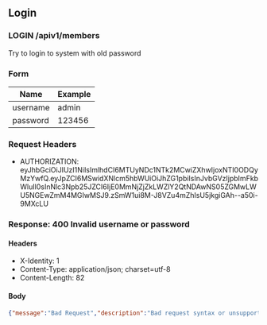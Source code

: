 ## Login

### LOGIN /apiv1/members

Try to login to system with old password

### Form

Name | Example
--- | ---
username | admin
password | 123456

### Request Headers

* AUTHORIZATION: eyJhbGciOiJIUzI1NiIsImlhdCI6MTUyNDc1NTk2MCwiZXhwIjoxNTI0ODQyMzYwfQ.eyJpZCI6MSwidXNlcm5hbWUiOiJhZG1pbiIsInJvbGVzIjpbImFkbWluIl0sInNlc3Npb25JZCI6IjE0MmNjZjZkLWZlY2QtNDAwNS05ZGMwLWU5NGEwZmM4MGIwMSJ9.zSmW1ui8M-J8VZu4mZhIsU5jkgiGAh--a50i-9MXcLU

### Response: 400 Invalid username or password

#### Headers

* X-Identity: 1
* Content-Type: application/json; charset=utf-8
* Content-Length: 82

#### Body

```json
{"message":"Bad Request","description":"Bad request syntax or unsupported method"}
```

